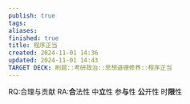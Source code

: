 ```yaml
---
publish: true
tags: 
aliases: 
finished: true
title: 程序正当
created: 2024-11-01 14:36
updated: 2024-11-01 14:43
TARGET DECK: 刷题::考研政治::思想道德修养::程序正当
---
```


RQ:合理与贡献
RA:**合**法性
中**立**性
参**与**性
**公**开性
时**限**性
